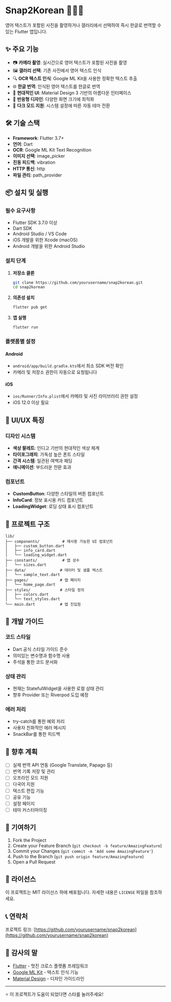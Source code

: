 # Snap2Korean 📸🇰🇷

영어 텍스트가 포함된 사진을 촬영하거나 갤러리에서 선택하여 즉시 한글로 번역할 수 있는 Flutter 앱입니다.

## ✨ 주요 기능

- 📷 **카메라 촬영**: 실시간으로 영어 텍스트가 포함된 사진을 촬영
- 🖼️ **갤러리 선택**: 기존 사진에서 영어 텍스트 인식
- 🔍 **OCR 텍스트 인식**: Google ML Kit을 사용한 정확한 텍스트 추출
- 🌐 **한글 번역**: 인식된 영어 텍스트를 한글로 번역
- 🎨 **현대적인 UI**: Material Design 3 기반의 아름다운 인터페이스
- 📱 **반응형 디자인**: 다양한 화면 크기에 최적화
- 🌙 **다크 모드 지원**: 시스템 설정에 따른 자동 테마 전환

## 🛠️ 기술 스택

- **Framework**: Flutter 3.7+
- **언어**: Dart
- **OCR**: Google ML Kit Text Recognition
- **이미지 선택**: image_picker
- **진동 피드백**: vibration
- **HTTP 통신**: http
- **파일 관리**: path_provider

## 📦 설치 및 실행

### 필수 요구사항

- Flutter SDK 3.7.0 이상
- Dart SDK
- Android Studio / VS Code
- iOS 개발을 위한 Xcode (macOS)
- Android 개발을 위한 Android Studio

### 설치 단계

1. **저장소 클론**
   ```bash
   git clone https://github.com/yourusername/snap2korean.git
   cd snap2korean
   ```

2. **의존성 설치**
   ```bash
   flutter pub get
   ```

3. **앱 실행**
   ```bash
   flutter run
   ```

### 플랫폼별 설정

#### Android
- `android/app/build.gradle.kts`에서 최소 SDK 버전 확인
- 카메라 및 저장소 권한이 자동으로 요청됩니다

#### iOS
- `ios/Runner/Info.plist`에서 카메라 및 사진 라이브러리 권한 설정
- iOS 12.0 이상 필요

## 🎨 UI/UX 특징

### 디자인 시스템
- **색상 팔레트**: 인디고 기반의 현대적인 색상 체계
- **타이포그래피**: 가독성 높은 폰트 스타일
- **간격 시스템**: 일관된 여백과 패딩
- **애니메이션**: 부드러운 전환 효과

### 컴포넌트
- **CustomButton**: 다양한 스타일의 버튼 컴포넌트
- **InfoCard**: 정보 표시용 카드 컴포넌트
- **LoadingWidget**: 로딩 상태 표시 컴포넌트

## 📁 프로젝트 구조

```
lib/
├── components/          # 재사용 가능한 UI 컴포넌트
│   ├── custom_button.dart
│   ├── info_card.dart
│   └── loading_widget.dart
├── constants/           # 앱 상수
│   └── sizes.dart
├── data/               # 데이터 및 샘플 텍스트
│   └── sample_text.dart
├── pages/              # 앱 페이지
│   └── home_page.dart
├── styles/             # 스타일 정의
│   ├── colors.dart
│   └── text_styles.dart
└── main.dart           # 앱 진입점
```

## 🔧 개발 가이드

### 코드 스타일
- Dart 공식 스타일 가이드 준수
- 의미있는 변수명과 함수명 사용
- 주석을 통한 코드 문서화

### 상태 관리
- 현재는 StatefulWidget을 사용한 로컬 상태 관리
- 향후 Provider 또는 Riverpod 도입 예정

### 에러 처리
- try-catch를 통한 예외 처리
- 사용자 친화적인 에러 메시지
- SnackBar를 통한 피드백

## 🚀 향후 계획

- [ ] 실제 번역 API 연동 (Google Translate, Papago 등)
- [ ] 번역 기록 저장 및 관리
- [ ] 오프라인 모드 지원
- [ ] 다국어 지원
- [ ] 텍스트 편집 기능
- [ ] 공유 기능
- [ ] 설정 페이지
- [ ] 테마 커스터마이징

## 🤝 기여하기

1. Fork the Project
2. Create your Feature Branch (`git checkout -b feature/AmazingFeature`)
3. Commit your Changes (`git commit -m 'Add some AmazingFeature'`)
4. Push to the Branch (`git push origin feature/AmazingFeature`)
5. Open a Pull Request

## 📄 라이선스

이 프로젝트는 MIT 라이선스 하에 배포됩니다. 자세한 내용은 `LICENSE` 파일을 참조하세요.

## 📞 연락처

프로젝트 링크: [https://github.com/yourusername/snap2korean](https://github.com/yourusername/snap2korean)

## 🙏 감사의 말

- [Flutter](https://flutter.dev/) - 멋진 크로스 플랫폼 프레임워크
- [Google ML Kit](https://developers.google.com/ml-kit) - 텍스트 인식 기능
- [Material Design](https://material.io/) - 디자인 가이드라인

---

⭐ 이 프로젝트가 도움이 되었다면 스타를 눌러주세요!
